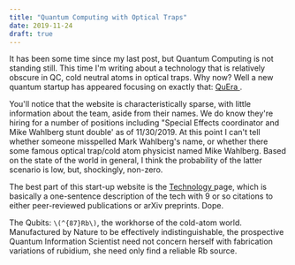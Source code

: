 ```yaml
---
title: "Quantum Computing with Optical Traps"
date: 2019-11-24
draft: true
---
```


<script type="text/javascript"
  src="https://cdn.mathjax.org/mathjax/latest/MathJax.js?config=TeX-AMS-MML_HTMLorMML">
</script>

It has been some time since my last post, but Quantum Computing is not standing still. This time I'm writing about a technology that is relatively obscure in QC, cold neutral atoms in optical traps. Why now? Well a new quantum startup has appeared focusing on exactly that: <a href="https://www.quera-computing.com"> QuEra </a>.

You'll notice that the website is characteristically sparse, with little information about the team, aside from their names. We do know they're hiring for a number of positions including "Special Effects coordinator and Mike Wahlberg stunt double' as of 11/30/2019. At this point I can't tell whether someone misspelled Mark Wahlberg's name, or whether there some famous optical trap/cold atom physicist named Mike Wahlberg. Based on the state of the world in general, I think the probability of the latter scenario is low, but, shockingly, non-zero.

The best part of this start-up website is the <a href="https://www.quera-computing.com/technology"> Technology </a> page, which is basically a one-sentence description of the tech with 9 or so citations to either peer-reviewed publications or arXiv preprints. Dope.

The Qubits: `\(^{87}Rb\)`, the workhorse of the cold-atom world. Manufactured by Nature to be effectively indistinguishable, the prospective Quantum Information Scientist need not concern herself with fabrication variations of rubidium, she need only find a reliable Rb source.
